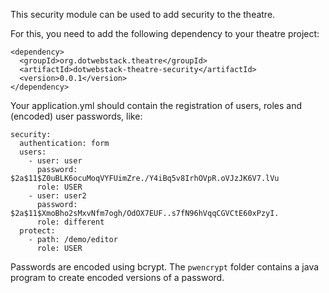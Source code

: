 This security module can be used to add security to the theatre.

For this, you need to add the following dependency to your theatre project:

    <dependency>
      <groupId>org.dotwebstack.theatre</groupId>
      <artifactId>dotwebstack-theatre-security</artifactId>
      <version>0.0.1</version>
    </dependency>

Your application.yml should contain the registration of users, roles and (encoded) user passwords, like:

	security:
	  authentication: form
	  users:
	    - user: user
	      password: $2a$11$Z0uBLK6ocuMoqVYFUimZre./Y4iBq5v8IrhOVpR.oVJzJK6V7.lVu
	      role: USER
	    - user: user2
	      password: $2a$11$XmoBho2sMxvNfm7ogh/OdOX7EUF..s7fN96hVqqCGVCtE60xPzyI.
	      role: different
	  protect:
	    - path: /demo/editor
	      role: USER

Passwords are encoded using bcrypt. The `pwencrypt` folder contains a java program to create encoded versions of a password.